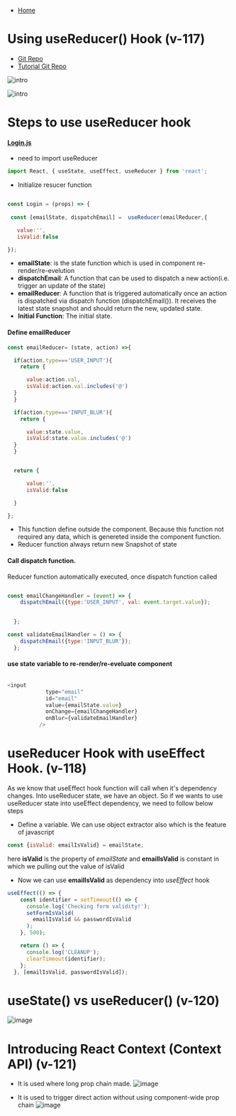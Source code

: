 - [Home](https://github.com/pervez8ktt/React)
# Using useReducer() Hook (v-117)
- [Git Repo](https://github.com/pervez8ktt/06-usereducer-starting-project)
- [Tutorial Git Repo](https://github.com/pervez8ktt/react-complete-guide-code-1/tree/10-side-effects-reducers-context-api)

![intro](public/images/introducing_usereducer.png)

![intro](public/images/understanding_usereducer.png)


# Steps to use useReducer hook 

#### [Login.js](src/components/Login/Login.js)

- need to import useReducer

 ```js
 import React, { useState, useEffect, useReducer } from 'react';
 ```

 - Initialize resucer function

 ```js

 const Login = (props) => {
  
  const [emailState, dispatchEmail] =  useReducer(emailReducer,{

    value:'',
    isValid:false

});


```

- **emailState**: is the state function which is used in component re-render/re-evelution
- **dispatchEmail**: A function that can be used to dispatch a new action(i.e. trigger an update of the state)
- **emailReducer**: A function that is triggered automatically  once an action is dispatched via dispatch function (dispatchEmail()). It receives the latest state snapshot and should return the new, updated state.
- **Initial Function**: The initial state.

#### Define emailReducer

```js
const emailReducer= (state, action) =>{

  if(action.type==='USER_INPUT'){
    return {

      value:action.val,
      isValid:action.val.includes('@')
  }  
  }

  if(action.type==='INPUT_BLUR'){
    return {

      value:state.value,
      isValid:state.value.includes('@')
  }
  }


  return {

      value:'',
      isValid:false

  }

};
```

- This function define outside the component. Because this function not required any data, which is genereted inside the component function.
- Reducer function always return new Snapshot of state

#### Call dispatch function.

Reducer function automatically executed, once dispatch function called

```js

const emailChangeHandler = (event) => {
    dispatchEmail({type:'USER_INPUT', val: event.target.value});

    
  };
```

```js
const validateEmailHandler = () => {
    dispatchEmail({type:'INPUT_BLUR'});
  };

```

#### use state variable to re-render/re-eveluate component

```js

<input
            type="email"
            id="email"
            value={emailState.value}
            onChange={emailChangeHandler}
            onBlur={validateEmailHandler}
          />

```

# useReducer Hook with useEffect Hook. (v-118)

As we know that useEffect hook function will call when it's dependency changes. Into useReducer state, we have an object. So if we wants to use useReducer state into useEffect dependency, we need to follow below steps

- Define a variable. We can use object extractor also which is the feature of javascript

```js
const {isValid: emailIsValid} = emailState;
```

here **isValid** is the property of *emailState* and **emailIsValid** is constant in which we pulling out the value of isValid

- Now we can use **emailIsValid** as dependency into *useEffect* hook

```js
useEffect(() => {
    const identifier = setTimeout(() => {
      console.log('Checking form validity!');
      setFormIsValid(
        emailIsValid && passwordIsValid
      );
    }, 500);

    return () => {
      console.log('CLEANUP');
      clearTimeout(identifier);
    };
  }, [emailIsValid, passwordIsValid]);
  ```

  # useState() vs useReducer() (v-120)

  ![image](public/images/use_reducer_vs_use_state.png)

# Introducing React Context (Context API) (v-121)

- It is used where long prop chain made.
![image](public/images/long_prop_chanin.png)

- It is used to trigger direct action without using component-wide prop chain
![image](public/images/introduction_react_context.png)


